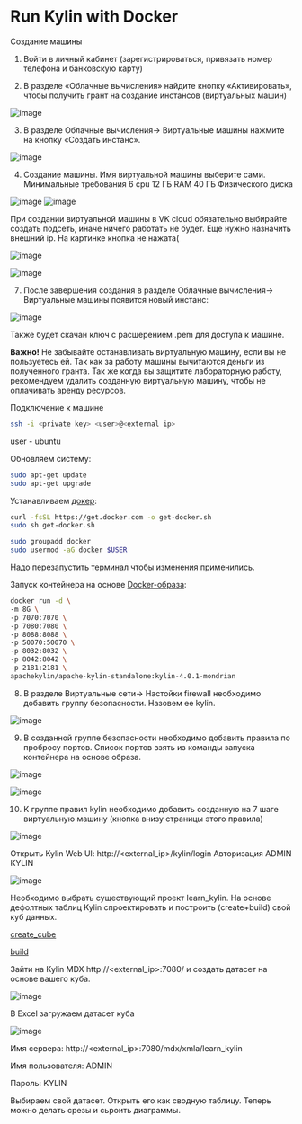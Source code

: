 # Run Kylin with Docker


Создание машины

1) Войти в личный кабинет (зарегистрироваться, привязать номер телефона и банковскую карту)

2) В разделе «Облачные вычисления» найдите кнопку «Активировать», чтобы получить грант на создание инстансов (виртуальных машин)

![image](https://github.com/ThCompiler/lab-spark/assets/48956541/911e71c2-8e4d-4fd1-a8d6-5bc6cfe11285)

3) В разделе Облачные вычисления-> Виртуальные машины нажмите на кнопку «Создать инстанс».

![image](https://github.com/ThCompiler/lab-spark/assets/48956541/98d09d2e-2a86-4640-85f2-95f8361bcfc6)


4) Создание машины. Имя виртуальной машины выберите сами.
Минимальные требования
6 cpu
12 ГБ RAM
40 ГБ Физического диска

![image](https://github.com/ThCompiler/lab-spark/assets/48956541/a3c01d46-ffe6-4b6b-bdb9-e7935013ba1f)
![image](https://github.com/ThCompiler/lab-spark/assets/48956541/4985e57d-f65c-426e-83be-96f515b97b17)


При создании виртуальной машины в VK cloud обязательно выбирайте создать подсеть, иначе ничего работать не будет. Еще нужно назначить внешний ip. На картинке кнопка не нажата(

![image](https://github.com/ThCompiler/lab-spark/assets/48956541/26847c2b-0d88-4c1d-9b80-ad34e9ca0f0a)

![image](https://github.com/ThCompiler/lab-spark/assets/48956541/83921001-1083-4aef-a45a-2f5dca9eaa1d)

7) После завершения создания в разделе Облачные вычисления-> Виртуальные машины появится новый инстанс:

![image](https://github.com/ThCompiler/lab-spark/assets/48956541/58d1a3b2-1815-4d36-96c5-bf800c114a97)

Также будет скачан ключ с расшерением .pem для доступа к машине.

**Важно!** Не забывайте останавливать виртуальную машину, если вы не пользуетесь ей. Так как за работу машины вычитаются деньги из полученного гранта. Так же когда вы защитите лабораторную работу, рекомендуем удалить созданную виртуальную машину, чтобы не оплачивать аренду ресурсов.

Подключение к машине 
```bash
ssh -i <private key> <user>@<external ip>
```
user - ubuntu

Обновляем систему:
```bash
sudo apt-get update
sudo apt-get upgrade
```

Устанавливаем [докер](https://docs.docker.com/engine/install/ubuntu/):

```bash
curl -fsSL https://get.docker.com -o get-docker.sh
sudo sh get-docker.sh

sudo groupadd docker
sudo usermod -aG docker $USER
```

Надо перезапустить терминал чтобы изменения применились.

Запуск контейнера на основе [Docker-образа](https://hub.docker.com/r/apachekylin/apache-kylin-standalone):
```bash
docker run -d \
-m 8G \
-p 7070:7070 \
-p 7080:7080 \
-p 8088:8088 \
-p 50070:50070 \
-p 8032:8032 \
-p 8042:8042 \
-p 2181:2181 \
apachekylin/apache-kylin-standalone:kylin-4.0.1-mondrian
```

8) В разделе Виртуальные сети-> Настойки firewall необходимо добавить группу безопасности. Назовем ее kylin.

![image](https://github.com/user-attachments/assets/0df5d36c-f93d-4790-af1e-b25df24cf248)

9) В созданной группе безопасности необходимо добавить правила по пробросу портов. Список портов взять из команды запуска контейнера на основе образа.

![image](https://github.com/user-attachments/assets/c7d27b4d-b7a3-49c3-9c52-29d74de8f9d2)

![image](https://github.com/user-attachments/assets/e9eb00c1-c06f-4e83-a257-ffa48f0fa0f8)

10) К группе правил kylin необходимо добавить созданную на 7 шаге виртуальную машину (кнопка внизу страницы этого правила)

![image](https://github.com/user-attachments/assets/d290548e-d456-46ed-8dca-e0e2313cdbf5)

Открыть Kylin Web UI: http://<external_ip>/kylin/login
Авторизация ADMIN KYLIN

![image](https://github.com/user-attachments/assets/026ff37a-882d-47af-a905-e4c100e647fa)


Необходимо выбрать существующий проект learn_kylin. На основе дефолтных таблиц Kylin спроектировать и построить (create+build) свой куб данных. 


[create_cube](https://kylin.apache.org/docs/4.0.4/tutorial/create_cube)


[build](https://kylin.apache.org/docs/4.0.4/tutorial/cube_build_job)

Зайти на Kylin MDX http://<external_ip>:7080/ и создать датасет на основе вашего куба.


![image](https://github.com/user-attachments/assets/c910a7da-320e-48ef-9fea-142ab32b46db)


В Excel загружаем датасет куба


![image](https://github.com/user-attachments/assets/8f2d03bb-f179-4b4e-9c43-7559692038f7)

Имя сервера: http://<external_ip>:7080/mdx/xmla/learn_kylin

Имя пользователя: ADMIN

Пароль: KYLIN

Выбираем свой датасет. Открыть его как сводную таблицу. Теперь можно делать срезы и сьроить диаграммы.




